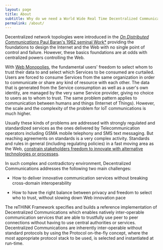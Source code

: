 ```yaml
---
layout: page
title: About
subtitle: Why do we need a World Wide Real Time Decentralized Communications
permalink: /about/
---
```


Decentralized network topologies were introduced in the [*On Distributed Communications* Paul Baran's 1962 seminal Work*](http://www.rand.org/pubs/research_memoranda/RM3420.html) providing the foundations to design the Internet and the Web with no single point of control and failure. However, these basics foundations are at odds with centralized powers controlling the Web.

With [Web Monopolies](http://www.economist.com/news/briefing/21635077-online-businesses-can-grow-very-large-very-fastit-what-makes-them-exciting-does-it-also-make), the fundamental users' freedom to select whom to trust their data to and select which Services to be consumed are curtailed.
Users are forced to consume Services from the same organization in order to communicate or share any kind of resource with each other.
The data that is generated from the Service consumption as well as a user's own identity, are managed by the very same Service provider, giving no choice to users as to whom to trust.
The same problem pattern applies to communication between humans and things (Internet of Things).
However, the scale and the complexity of the problem for IoT communications is much higher.

Usually these kinds of problems are addressed with strongly regulated and standardized services as the ones delivered by Telecommunication operators including GSMA mobile telephony and SMS text messaging.
But reaching agreements on standards is a very complex activity.
Standards and rules in general (including regulating policies) in a fast moving area as the Web, [constrain stakeholders freedom to innovate with alternative technologies or processes](http://www.rand.org/pubs/monograph_reports/MR1215.html).

In such complex and contradictory environment, Decentralized Communications addresses the following two main challenges:

* How to deliver innovative communication services without breaking cross-domain interoperability

* How to have the right balance between privacy and freedom to select who to trust, without slowing down Web innovation pace

The reTHINK Framework specifies and builds a reference implementation of Decentralized Communications which enables natively inter-operable communication services that are able to trustfully use peer to peer connections without having to use central authorities or services. Decentralized Communications are inherently inter-operable without standard protocols by using the Protocol on-the-fly concept, where the most appropriate protocol stack to be used, is selected and instantiated at run-time.
